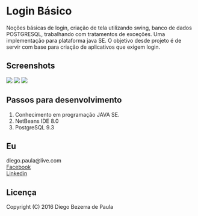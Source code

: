 <h1>Login Básico</h1>

Noções básicas de login, criação de tela utilizando swing, banco de dados POSTGRESQL, trabalhando com tratamentos de exceções. Uma implementação para plataforma java SE. O objetivo desde projeto é de servir com base para criação de aplicativos que exigem login.

<h2>Screenshots</h2>

<img src="https://github.com/diegobpaula/TelaLogin/blob/master/image/printscreen-one.PNG?raw=true"/>

<img src="https://github.com/diegobpaula/TelaLogin/blob/master/image/printscreen-two.PNG?raw=true"/>

<img src="https://github.com/diegobpaula/TelaLogin/blob/master/image/printscreen-three.PNG?raw=true"/>

<h2> Passos para desenvolvimento</h2>

1.   Conhecimento em programação JAVA SE.
2.   NetBeans IDE 8.0
3.   PostgreSQL 9.3
   
   <h2>Eu</h2>
   diego.paula@live.com <br>
    <a href="https://www.facebook.com/diego.ferratone">Facebook</a><br>
    <a href="https://www.linkedin.com/in/diegobpaula/">Linkedin</a>
   
<h2>Licença</h2>
Copyright (C) 2016 Diego Bezerra de Paula
